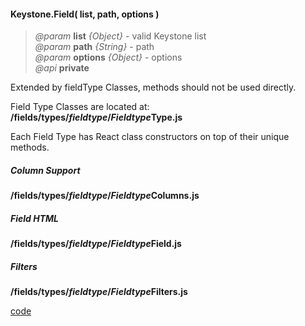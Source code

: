 #### Keystone.Field( list, path, options )
> *@param* **list** _{Object}_  - valid Keystone list   
> *@param* **path** _{String}_  - path   
> *@param* **options** _{Object}_  - options   
> *@api* **private**  

Extended by fieldType Classes, methods should not be used directly.

Field Type Classes are located at:  
**/fields/types/<i>fieldtype</i>/<i>Fieldtype</i>Type.js**  

  
Each Field Type has React class constructors on top of their unique methods.

##### Column Support
**/fields/types/<i>fieldtype</i>/<i>Fieldtype</i>Columns.js**  
##### Field HTML  
**/fields/types/<i>fieldtype</i>/<i>Fieldtype</i>Field.js**  
##### Filters
**/fields/types/<i>fieldtype</i>/<i>Fieldtype</i>Filters.js**  


 

<div class="code-header addGitHubLink" data-file="fields/types/Type.js"> <a href="#" class="loadCode"> code</a></div><pre class=" language-javascript hideCode api"></pre> 


